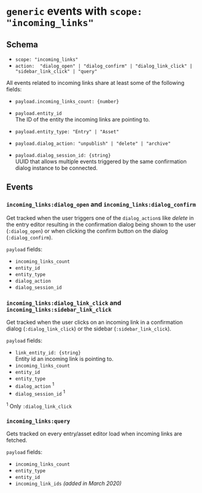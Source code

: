 # `generic` events with `scope: "incoming_links"`


## Schema

- `scope: "incoming_links"`
- `action:  "dialog_open" | "dialog_confirm" | "dialog_link_click" | "sidebar_link_click" | "query"`

All events related to incoming links share at least some of the following fields:

- `payload.incoming_links_count: {number}`

- `payload.entity_id`  
The ID of the entity the incoming links are pointing to.

- `payload.entity_type: "Entry" | "Asset"`

- `payload.dialog_action: "unpublish" | "delete" | "archive"`

- `payload.dialog_session_id: {string}`  
UUID that allows multiple events triggered by the same confirmation dialog instance to be connected.


## Events

### `incoming_links:dialog_open` and `incoming_links:dialog_confirm`
Get tracked when the user triggers one of the `dialog_action`s like _delete_ in the entry editor
resulting in the confirmation dialog being shown to the user (`:dialog_open`) or when clicking the
confirm button on the dialog (`:dialog_confirm`).

`payload` fields:
- `incoming_links_count`
- `entity_id`
- `entity_type`
- `dialog_action`
- `dialog_session_id`

### `incoming_links:dialog_link_click` and `incoming_links:sidebar_link_click`
Get tracked when the user clicks on an incoming link in a confirmation dialog (`:dialog_link_click`)
or the sidebar (`:sidebar_link_click`).

`payload` fields:
- `link_entity_id: {string}`  
Entity id an incoming link is pointing to.
- `incoming_links_count`
- `entity_id`
- `entity_type`
- `dialog_action` <sup>1</sup>
- `dialog_session_id` <sup>1</sup>

<sup>1</sup> Only `:dialog_link_click`


### `incoming_links:query`
Gets tracked on every entry/asset editor load when incoming links are fetched.

`payload` fields:
- `incoming_links_count`
- `entity_type`
- `entity_id`
- `incoming_link_ids` _(added in March 2020)_
